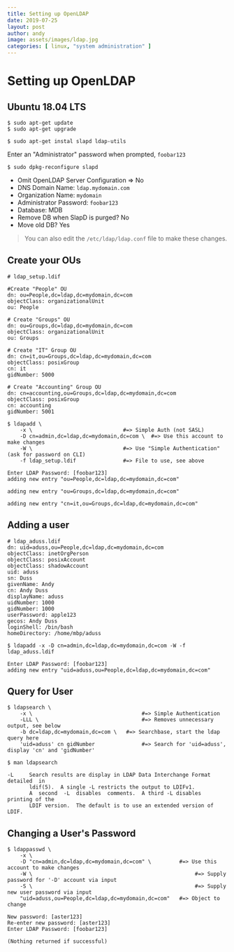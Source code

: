 ```yaml
---
title: Setting up OpenLDAP
date: 2019-07-25
layout: post
author: andy
image: assets/images/ldap.jpg
categories: [ linux, "system administration" ]
---
```


# Setting up OpenLDAP
## Ubuntu 18.04 LTS

    $ sudo apt-get update
    $ sudo apt-get upgrade
    
    $ sudo apt-get instal slapd ldap-utils

Enter an "Administrator" password when prompted, `foobar123`

    $ sudo dpkg-reconfigure slapd

- Omit OpenLDAP Server Configuration ⇒ No
- DNS Domain Name: `ldap.mydomain.com`
- Organization Name: `mydomain`
- Administrator Password: `foobar123`
- Database: MDB
- Remove DB when SlapD is purged? No
- Move old DB? Yes

> You can also edit the `/etc/ldap/ldap.conf` file to make these changes.

## Create your OUs

    # ldap_setup.ldif
    
    #Create "People" OU
    dn: ou=People,dc=ldap,dc=mydomain,dc=com
    objectClass: organizationalUnit
    ou: People
    
    # Create "Groups" OU
    dn: ou=Groups,dc=ldap,dc=mydomain,dc=com
    objectClass: organizationalUnit
    ou: Groups
    
    # Create "IT" Group OU
    dn: cn=it,ou=Groups,dc=ldap,dc=mydomain,dc=com
    objectClass: posixGroup
    cn: it
    gidNumber: 5000
    
    # Create "Accounting" Group OU
    dn: cn=accounting,ou=Groups,dc=ldap,dc=mydomain,dc=com
    objectClass: posixGroup
    cn: accounting
    gidNumber: 5001

    $ ldapadd \
        -x \                             #=> Simple Auth (not SASL)
        -D cn=admin,dc=ldap,dc=mydomain,dc=com \  #=> Use this account to make changes
        -W \                             #=> Use "Simple Authentication" (ask for password on CLI)
        -f ldap_setup.ldif               #=> File to use, see above
    
    Enter LDAP Password: [foobar123]
    adding new entry "ou=People,dc=ldap,dc=mydomain,dc=com"
    
    adding new entry "ou=Groups,dc=ldap,dc=mydomain,dc=com"
    
    adding new entry "cn=it,ou=Groups,dc=ldap,dc=mydomain,dc=com"

## Adding a user

    # ldap_aduss.ldif
    dn: uid=aduss,ou=People,dc=ldap,dc=mydomain,dc=com
    objectClass: inetOrgPerson
    objectClass: posixAccount
    objectClass: shadowAccount
    uid: aduss
    sn: Duss
    givenName: Andy
    cn: Andy Duss
    displayName: aduss
    uidNumber: 1000
    gidNumber: 1000
    userPassword: apple123
    gecos: Andy Duss
    loginShell: /bin/bash
    homeDirectory: /home/mbp/aduss

    $ ldapadd -x -D cn=admin,dc=ldap,dc=mydomain,dc=com -W -f ldap_aduss.ldif 
    
    Enter LDAP Password: [foobar123]
    adding new entry "uid=aduss,ou=People,dc=ldap,dc=mydomain,dc=com"

## Query for User

    $ ldapsearch \
        -x \                                   #=> Simple Authentication
        -LLL \                                 #=> Removes unnecessary output, see below
        -b dc=ldap,dc=mydomain,dc=com \   #=> Searchbase, start the ldap query here
        'uid=aduss' cn gidNumber               #=> Search for 'uid=aduss', display 'cn' and 'gidNumber'

    $ man ldapsearch
    
    -L     Search results are display in LDAP Data Interchange Format  detailed  in
           ldif(5).  A single -L restricts the output to LDIFv1.
           A  second  -L  disables  comments.  A third -L disables printing of the
           LDIF version.  The default is to use an extended version of LDIF.

## Changing a User's Password

    $ ldappasswd \
        -x \
        -D "cn=admin,dc=ldap,dc=mydomain,dc=com" \         #=> Use this account to make changes
        -W \                                                    #=> Supply password for '-D' account via input
        -S \                                                    #=> Supply new user password via input
        "uid=aduss,ou=People,dc=ldap,dc=mydomain,dc=com"   #=> Object to change
    
    New password: [aster123]
    Re-enter new password: [aster123]
    Enter LDAP Password: [foobar123]
    
    (Nothing returned if successful)